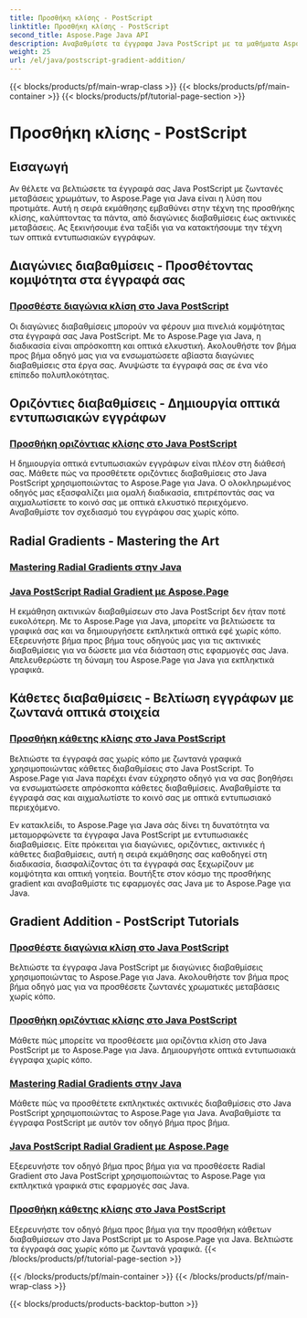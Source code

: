 ```yaml
---
title: Προσθήκη κλίσης - PostScript
linktitle: Προσθήκη κλίσης - PostScript
second_title: Aspose.Page Java API
description: Αναβαθμίστε τα έγγραφα Java PostScript με τα μαθήματα Aspose.Page για Java. Μάθετε να προσθέτετε εκπληκτικές διαγώνιες, οριζόντιες, ακτινικές και κάθετες κλίσεις χωρίς κόπο.
weight: 25
url: /el/java/postscript-gradient-addition/
---
```


{{< blocks/products/pf/main-wrap-class >}}
{{< blocks/products/pf/main-container >}}
{{< blocks/products/pf/tutorial-page-section >}}

# Προσθήκη κλίσης - PostScript

## Εισαγωγή

Αν θέλετε να βελτιώσετε τα έγγραφά σας Java PostScript με ζωντανές μεταβάσεις χρωμάτων, το Aspose.Page για Java είναι η λύση που προτιμάτε. Αυτή η σειρά εκμάθησης εμβαθύνει στην τέχνη της προσθήκης κλίσης, καλύπτοντας τα πάντα, από διαγώνιες διαβαθμίσεις έως ακτινικές μεταβάσεις. Ας ξεκινήσουμε ένα ταξίδι για να κατακτήσουμε την τέχνη των οπτικά εντυπωσιακών εγγράφων.

## Διαγώνιες διαβαθμίσεις - Προσθέτοντας κομψότητα στα έγγραφά σας
### [Προσθέστε διαγώνια κλίση στο Java PostScript](./diagonal/)

Οι διαγώνιες διαβαθμίσεις μπορούν να φέρουν μια πινελιά κομψότητας στα έγγραφά σας Java PostScript. Με το Aspose.Page για Java, η διαδικασία είναι απρόσκοπτη και οπτικά ελκυστική. Ακολουθήστε τον βήμα προς βήμα οδηγό μας για να ενσωματώσετε αβίαστα διαγώνιες διαβαθμίσεις στα έργα σας. Ανυψώστε τα έγγραφά σας σε ένα νέο επίπεδο πολυπλοκότητας.

## Οριζόντιες διαβαθμίσεις - Δημιουργία οπτικά εντυπωσιακών εγγράφων
### [Προσθήκη οριζόντιας κλίσης στο Java PostScript](./horizontal/)

Η δημιουργία οπτικά εντυπωσιακών εγγράφων είναι πλέον στη διάθεσή σας. Μάθετε πώς να προσθέτετε οριζόντιες διαβαθμίσεις στο Java PostScript χρησιμοποιώντας το Aspose.Page για Java. Ο ολοκληρωμένος οδηγός μας εξασφαλίζει μια ομαλή διαδικασία, επιτρέποντάς σας να αιχμαλωτίσετε το κοινό σας με οπτικά ελκυστικό περιεχόμενο. Αναβαθμίστε τον σχεδιασμό του εγγράφου σας χωρίς κόπο.

## Radial Gradients - Mastering the Art
### [Mastering Radial Gradients στην Java](./radial1/)
### [Java PostScript Radial Gradient με Aspose.Page](./radial2/)

Η εκμάθηση ακτινικών διαβαθμίσεων στο Java PostScript δεν ήταν ποτέ ευκολότερη. Με το Aspose.Page για Java, μπορείτε να βελτιώσετε τα γραφικά σας και να δημιουργήσετε εκπληκτικά οπτικά εφέ χωρίς κόπο. Εξερευνήστε βήμα προς βήμα τους οδηγούς μας για τις ακτινικές διαβαθμίσεις για να δώσετε μια νέα διάσταση στις εφαρμογές σας Java. Απελευθερώστε τη δύναμη του Aspose.Page για Java για εκπληκτικά γραφικά.

## Κάθετες διαβαθμίσεις - Βελτίωση εγγράφων με ζωντανά οπτικά στοιχεία
### [Προσθήκη κάθετης κλίσης στο Java PostScript](./vertical/)

Βελτιώστε τα έγγραφά σας χωρίς κόπο με ζωντανά γραφικά χρησιμοποιώντας κάθετες διαβαθμίσεις στο Java PostScript. Το Aspose.Page για Java παρέχει έναν εύχρηστο οδηγό για να σας βοηθήσει να ενσωματώσετε απρόσκοπτα κάθετες διαβαθμίσεις. Αναβαθμίστε τα έγγραφά σας και αιχμαλωτίστε το κοινό σας με οπτικά εντυπωσιακό περιεχόμενο. 

Εν κατακλείδι, το Aspose.Page για Java σάς δίνει τη δυνατότητα να μεταμορφώνετε τα έγγραφα Java PostScript με εντυπωσιακές διαβαθμίσεις. Είτε πρόκειται για διαγώνιες, οριζόντιες, ακτινικές ή κάθετες διαβαθμίσεις, αυτή η σειρά εκμάθησης σας καθοδηγεί στη διαδικασία, διασφαλίζοντας ότι τα έγγραφά σας ξεχωρίζουν με κομψότητα και οπτική γοητεία. Βουτήξτε στον κόσμο της προσθήκης gradient και αναβαθμίστε τις εφαρμογές σας Java με το Aspose.Page για Java.
## Gradient Addition - PostScript Tutorials
### [Προσθέστε διαγώνια κλίση στο Java PostScript](./diagonal/)
Βελτιώστε τα έγγραφα Java PostScript με διαγώνιες διαβαθμίσεις χρησιμοποιώντας το Aspose.Page για Java. Ακολουθήστε τον βήμα προς βήμα οδηγό μας για να προσθέσετε ζωντανές χρωματικές μεταβάσεις χωρίς κόπο.
### [Προσθήκη οριζόντιας κλίσης στο Java PostScript](./horizontal/)
Μάθετε πώς μπορείτε να προσθέσετε μια οριζόντια κλίση στο Java PostScript με το Aspose.Page για Java. Δημιουργήστε οπτικά εντυπωσιακά έγγραφα χωρίς κόπο.
### [Mastering Radial Gradients στην Java](./radial1/)
Μάθετε πώς να προσθέτετε εκπληκτικές ακτινικές διαβαθμίσεις στο Java PostScript χρησιμοποιώντας το Aspose.Page για Java. Αναβαθμίστε τα έγγραφα PostScript με αυτόν τον οδηγό βήμα προς βήμα.
### [Java PostScript Radial Gradient με Aspose.Page](./radial2/)
Εξερευνήστε τον οδηγό βήμα προς βήμα για να προσθέσετε Radial Gradient στο Java PostScript χρησιμοποιώντας το Aspose.Page για εκπληκτικά γραφικά στις εφαρμογές σας Java.
### [Προσθήκη κάθετης κλίσης στο Java PostScript](./vertical/)
Εξερευνήστε τον οδηγό βήμα προς βήμα για την προσθήκη κάθετων διαβαθμίσεων στο Java PostScript με το Aspose.Page για Java. Βελτιώστε τα έγγραφά σας χωρίς κόπο με ζωντανά γραφικά.
{{< /blocks/products/pf/tutorial-page-section >}}

{{< /blocks/products/pf/main-container >}}
{{< /blocks/products/pf/main-wrap-class >}}

{{< blocks/products/products-backtop-button >}}
